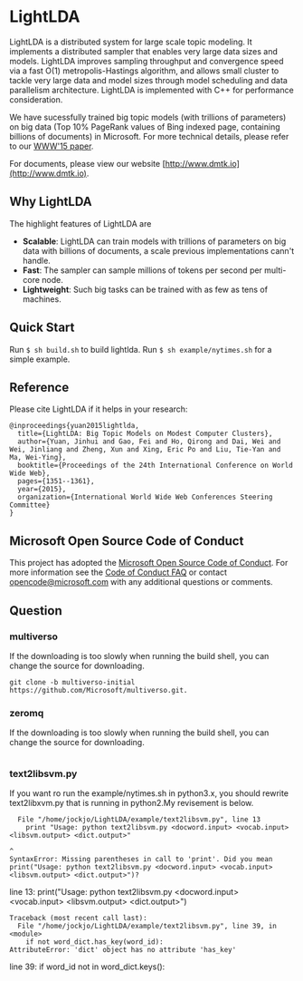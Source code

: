 # LightLDA

LightLDA is a distributed system for large scale topic modeling. It implements a distributed sampler that enables very large data sizes and models. LightLDA improves sampling throughput and convergence speed via a fast O(1) metropolis-Hastings algorithm, and allows small cluster to tackle very large data and model sizes through model scheduling and data parallelism architecture. LightLDA is implemented with C++ for performance consideration.

We have sucessfully trained big topic models (with trillions of parameters) on big data (Top 10% PageRank values of Bing indexed page, containing billions of documents) in Microsoft. For more technical details, please refer to our [WWW'15 paper](http://www.www2015.it/documents/proceedings/proceedings/p1351.pdf). 

For documents, please view our website [http://www.dmtk.io](http://www.dmtk.io).

## Why LightLDA

The highlight features of LightLDA are

* **Scalable**: LightLDA can train models with trillions of parameters on big data with billions of documents, a scale previous implementations cann't handle. 
* **Fast**: The sampler can sample millions of tokens per second per multi-core node.
* **Lightweight**: Such big tasks can be trained with as few as tens of machines.

## Quick Start

Run ``` $ sh build.sh ``` to build lightlda.
Run ``` $ sh example/nytimes.sh ``` for a simple example.


## Reference

Please cite LightLDA if it helps in your research:

```
@inproceedings{yuan2015lightlda,
  title={LightLDA: Big Topic Models on Modest Computer Clusters},
  author={Yuan, Jinhui and Gao, Fei and Ho, Qirong and Dai, Wei and Wei, Jinliang and Zheng, Xun and Xing, Eric Po and Liu, Tie-Yan and Ma, Wei-Ying},
  booktitle={Proceedings of the 24th International Conference on World Wide Web},
  pages={1351--1361},
  year={2015},
  organization={International World Wide Web Conferences Steering Committee}
}
```

Microsoft Open Source Code of Conduct
------------

This project has adopted the [Microsoft Open Source Code of Conduct](https://opensource.microsoft.com/codeofconduct/). For more information see the [Code of Conduct FAQ](https://opensource.microsoft.com/codeofconduct/faq/) or contact [opencode@microsoft.com](mailto:opencode@microsoft.com) with any additional questions or comments.


## Question
### multiverso
If the downloading is too slowly when running the build shell, you can change the source for downloading. 
```
git clone -b multiverso-initial https://github.com/Microsoft/multiverso.git.
```
### zeromq
If the downloading is too slowly when running the build shell, you can change the source for downloading.
```https://github.com/zeromq/zeromq4-1/releases/download/v4.1.3/zeromq-4.1.3.tar.gz
```
### text2libsvm.py
If you want ro run the example/nytimes.sh in python3.x, you should rewrite text2libxvm.py that is running in python2.My revisement is below.
```
  File "/home/jockjo/LightLDA/example/text2libsvm.py", line 13
    print "Usage: python text2libsvm.py <docword.input> <vocab.input> <libsvm.output> <dict.output>"
                                                                                                   ^
SyntaxError: Missing parentheses in call to 'print'. Did you mean print("Usage: python text2libsvm.py <docword.input> <vocab.input> <libsvm.output> <dict.output>")?
```
line 13: print("Usage: python text2libsvm.py <docword.input> <vocab.input> <libsvm.output> <dict.output>")
```
Traceback (most recent call last):
  File "/home/jockjo/LightLDA/example/text2libsvm.py", line 39, in <module>
    if not word_dict.has_key(word_id):
AttributeError: 'dict' object has no attribute 'has_key'
```
line 39: if word_id not in word_dict.keys():
